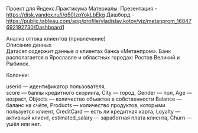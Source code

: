 Проект для Яндекс.Практикума
Материалы:
Презентация - https://disk.yandex.ru/i/q50IzpYokLbEkg
Дашборд - https://public.tableau.com/app/profile/vladislav.kotov/viz/metanprom_16847692192730/Dashboard1

Анализ оттока клиентов (привлечение)  
Описание данных  
Датасет содержит данные о клиентах банка «Метанпром». Банк располагается в Ярославле и областных городах: Ростов Великий и Рыбинск.

Колонки:

userid — идентификатор пользователя,  
score — баллы кредитного скоринга,
City — город,
Gender — пол,
Age — возраст,
Objects — количество объектов в собственности
Balance — баланс на счёте,
Products — количество продуктов, которыми пользуется клиент,
CreditCard — есть ли кредитная карта,
Loyalty — активный клиент,
estimated_salary — заработная плата клиента,
Churn — ушёл или нет.
